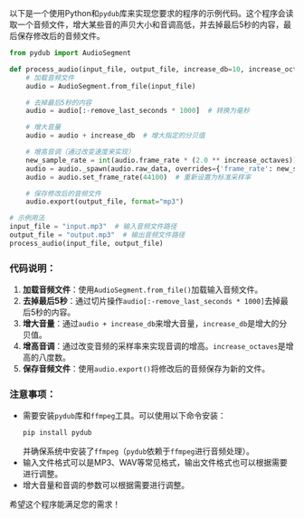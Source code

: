 以下是一个使用Python和`pydub`库来实现您要求的程序的示例代码。这个程序会读取一个音频文件，增大某些音的声贝大小和音调高低，并去掉最后5秒的内容，最后保存修改后的音频文件。

```python
from pydub import AudioSegment

def process_audio(input_file, output_file, increase_db=10, increase_octaves=0.2, remove_last_seconds=5):
    # 加载音频文件
    audio = AudioSegment.from_file(input_file)

    # 去掉最后5秒的内容
    audio = audio[:-remove_last_seconds * 1000]  # 转换为毫秒

    # 增大音量
    audio = audio + increase_db  # 增大指定的分贝值

    # 增高音调（通过改变速度来实现）
    new_sample_rate = int(audio.frame_rate * (2.0 ** increase_octaves))
    audio = audio._spawn(audio.raw_data, overrides={'frame_rate': new_sample_rate})
    audio = audio.set_frame_rate(44100)  # 重新设置为标准采样率

    # 保存修改后的音频文件
    audio.export(output_file, format="mp3")

# 示例用法
input_file = "input.mp3"  # 输入音频文件路径
output_file = "output.mp3"  # 输出音频文件路径
process_audio(input_file, output_file)
```

### 代码说明：
1. **加载音频文件**：使用`AudioSegment.from_file()`加载输入音频文件。
2. **去掉最后5秒**：通过切片操作`audio[:-remove_last_seconds * 1000]`去掉最后5秒的内容。
3. **增大音量**：通过`audio + increase_db`来增大音量，`increase_db`是增大的分贝值。
4. **增高音调**：通过改变音频的采样率来实现音调的增高。`increase_octaves`是增高的八度数。
5. **保存音频文件**：使用`audio.export()`将修改后的音频保存为新的文件。

### 注意事项：
- 需要安装`pydub`库和`ffmpeg`工具。可以使用以下命令安装：
  ```bash
  pip install pydub
  ```
  并确保系统中安装了`ffmpeg`（`pydub`依赖于`ffmpeg`进行音频处理）。
- 输入文件格式可以是MP3、WAV等常见格式，输出文件格式也可以根据需要进行调整。
- 增大音量和音调的参数可以根据需要进行调整。

希望这个程序能满足您的需求！